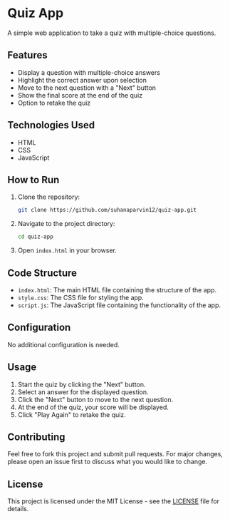 # Quiz App

A simple web application to take a quiz with multiple-choice questions.

## Features

- Display a question with multiple-choice answers
- Highlight the correct answer upon selection
- Move to the next question with a "Next" button
- Show the final score at the end of the quiz
- Option to retake the quiz

## Technologies Used

- HTML
- CSS
- JavaScript

## How to Run

1. Clone the repository:
    ```bash
    git clone https://github.com/suhanaparvin12/quiz-app.git
    ```

2. Navigate to the project directory:
    ```bash
    cd quiz-app
    ```

3. Open `index.html` in your browser.

## Code Structure

- `index.html`: The main HTML file containing the structure of the app.
- `style.css`: The CSS file for styling the app.
- `script.js`: The JavaScript file containing the functionality of the app.

## Configuration

No additional configuration is needed.

## Usage

1. Start the quiz by clicking the "Next" button.
2. Select an answer for the displayed question.
3. Click the "Next" button to move to the next question.
4. At the end of the quiz, your score will be displayed.
5. Click "Play Again" to retake the quiz.

## Contributing

Feel free to fork this project and submit pull requests. For major changes, please open an issue first to discuss what you would like to change.

## License

This project is licensed under the MIT License - see the [LICENSE](LICENSE) file for details.
